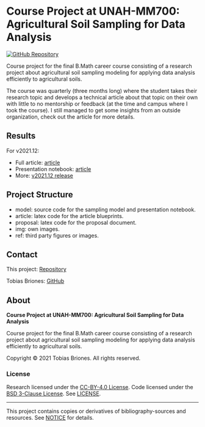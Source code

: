 # Course Project at UNAH-MM700: Agricultural Soil Sampling for Data Analysis

[![GitHub Repository](https://img.shields.io/static/v1?label=GITHUB&message=REPOSITORY&labelColor=555&color=0277bd&style=for-the-badge&logo=GITHUB)](https://github.com/tobiasbriones/cp-unah-mm700-agricultural-soil-sampling-for-data-analysis)

Course project for the final B.Math career course consisting of a research
project about agricultural soil sampling modeling for applying data analysis
efficiently to agricultural soils.

The course was quarterly (three months long) where the student takes their
research topic and develops a technical article about that topic on their own
with little to no mentorship or feedback (at the time and campus where I took
the course). I still managed to get some insights from an outside organization,
check out the article for more details.

## Results

For v2021.12:

- Full article: [article](https://github.com/tobiasbriones/cp-unah-mm700-agricultural-soil-sampling-for-data-analysis/releases/download/v2021.12/research-2021.12.pdf)
- Presentation notebook: [article](https://github.com/tobiasbriones/cp-unah-mm700-agricultural-soil-sampling-for-data-analysis/releases/download/v2021.12/process-2021.12.pdf)
- More: [v2021.12 release](https://github.com/tobiasbriones/cp-unah-mm700-agricultural-soil-sampling-for-data-analysis/releases/tag/v2021.12)

## Project Structure

- model: source code for the sampling model and presentation notebook.
- article: latex code for the article blueprints.
- proposal: latex code for the proposal document.
- img: own images.
- ref: third party figures or images.

## Contact

This project:
[Repository](https://github.com/tobiasbriones/cp-unah-mm700-agricultural-soil-sampling-for-data-analysis)

Tobias Briones: [GitHub](https://github.com/tobiasbriones)

## About

**Course Project at UNAH-MM700: Agricultural Soil Sampling for Data Analysis**

Course project for the final B.Math career course consisting of a research
project about agricultural soil sampling modeling for applying data analysis
efficiently to agricultural soils.

Copyright © 2021 Tobias Briones. All rights reserved.

### License

Research licensed under the [CC-BY-4.0 License](./LICENSE-CC). Code licensed
under the [BSD 3-Clause License](./LICENSE-BSD). See [LICENSE](./LICENSE.md).

---

This project contains copies or derivatives of bibliography-sources and
resources. See [NOTICE](./NOTICE.md) for details.
